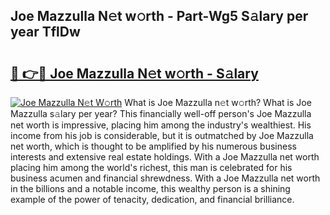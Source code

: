 ## Joe Mazzulla N𝚎t w𝚘rth - Part-Wg5 S𝚊lary per year TflDw

# <h2><a href="http://gc5774n.nevu.top/?p=Joe+Mazzulla">🔗 👉🔴 Joe Mazzulla N𝚎t w𝚘rth - S𝚊lary</a></h2>

[![Joe Mazzulla N𝚎t W𝚘rth](https://i.imgur.com/Oavwk0R.jpeg)](http://gc5774n.nevu.top/?p=Joe+Mazzulla)
What is Joe Mazzulla n𝚎t w𝚘rth? What is Joe Mazzulla s𝚊lary per year?
This financially well-off person's Joe Mazzulla net worth is impressive, placing him among the industry's wealthiest. His income from his job is considerable, but it is outmatched by Joe Mazzulla net worth, which is thought to be amplified by his numerous business interests and extensive real estate holdings. With a Joe Mazzulla net worth placing him among the world's richest, this man is celebrated for his business acumen and financial shrewdness. With a Joe Mazzulla net worth in the billions and a notable income, this wealthy person is a shining example of the power of tenacity, dedication, and financial brilliance.
